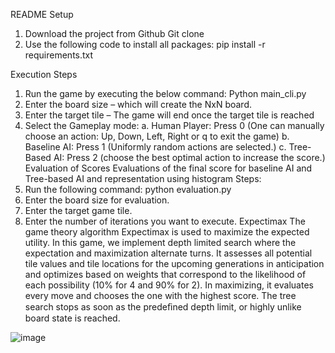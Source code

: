 README
Setup
1.	Download the project from Github
Git clone 
2.	Use the following code to install all packages:
            	pip install -r requirements.txt

Execution Steps
1.	Run the game by executing the below command:
Python main_cli.py
2.	Enter the board size – which will create the NxN board.
3.	Enter the target tile – The game will end once the target tile is reached
4.	Select the Gameplay mode:
a.	Human Player: Press 0 (One can manually choose an action: Up, Down, Left, Right or q to exit the game)
b.	Baseline AI: Press 1 (Uniformly random actions are selected.)
c.	Tree-Based AI: Press 2 (choose the best optimal action to increase the score.)
Evaluation of Scores
Evaluations of the final score for baseline AI and Tree-based AI and representation using histogram
Steps:
1.	Run the following command:
python evaluation.py
2.	Enter the board size for evaluation.
3.	Enter the target game tile.
4.	Enter the number of iterations you want to execute.
Expectimax
The game theory algorithm Expectimax is used to maximize the expected utility. In this game, we implement depth limited search where the expectation and maximization alternate turns. It assesses all potential tile values and tile locations for the upcoming generations in anticipation and optimizes based on weights that correspond to the likelihood of each possibility (10% for 4 and 90% for 2). In maximizing, it evaluates every move and chooses the one with the highest score. The tree search stops as soon as the predeﬁned depth limit, or highly unlike board state is reached.





![image](https://user-images.githubusercontent.com/25953840/205424444-75c85369-cfa3-4158-98a0-f68d87c5b86d.png)


